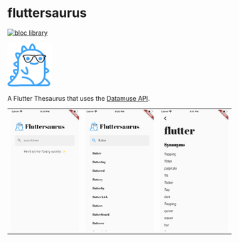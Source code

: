 # fluttersaurus

[![bloc library](https://tinyurl.com/bloc-library)](https://pub.dev/packages/bloc)

![logo](assets/icons/fluttersaurus.png)

A Flutter Thesaurus that uses the [Datamuse API](http://www.datamuse.com/api).

<table>
    <tr>
        <td style="text-align: center">
            <img src="art/home.png" width="200"/>
        </td>            
        <td style="text-align: center">
            <img src="art/search.png" width="200"/>            
        </td>
        <td style="text-align: center">
            <img src="art/synonyms.png" width="200" />
        </td>
    </tr>
</table>
